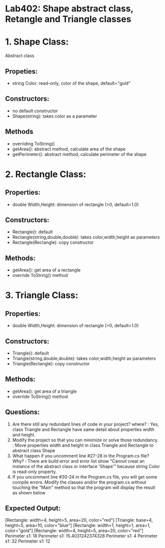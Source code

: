 ﻿# Lab402: Shape abstract class, Retangle and Triangle classes

# 1. Shape Class:
Abstract class

## Propeties:
- string Color: read-only, color of the shape, default="gold"

## Constructors:
- no default constructor
- Shape(string): takes color as a parameter

## Methods
- overriding ToString()
- getArea(): abstract method, calculate area of the shape
- getPerimeter(): abstract method, calculate perimeter of the shape

# 2. Rectangle Class:

## Properties:
- double Width,Height: dimension of rectangle (>0, default=1.0)

## Constructors:
- Rectangle(): default
- Rectangle(string,double,double): takes color,width,height as parameters
- Rectangle(Rectangle): copy constructor

## Methods:
- getArea(): get area of a rectangle
- override ToString() method

# 3. Triangle Class:

## Properties:
- double Width,Height: dimension of rectangle (>0, default=1.0)

## Constructors:
- Triangle(): default
- Triangle(string,double,double): takes color,width,height as parameters
- Triangle(Rectangle): copy constructor

## Methods:
- getArea(): get area of a triangle
- override ToString() method

## Questions:

1. Are there still any redundant lines of code in your project? where?
   : Yes, class Triangle and Rectangle have same detail about properties width and height.
2. Modify the project so that you can minimize or solve those redundancy.
   : Move properties width and height in class Triangle and Rectangle to abstract class Shape
3. What happen if you uncomment line #27-28 in the Program.cs file? Why?
   : There are build error and error list show "Cannot creat an instance of the abstract class or interface 'Shape'" because string Color is read-only property.
4. If you uncomment line #30-24 in the Program.cs file, you will get some compile errors.
   Modify the classes and/or the program.cs without touching the "Main" method so that 
   the program will display the result as shown below


## Expected Output:

[Rectangle: width=4, height=5, area=20, color="red"]
[Triangle: base=4, height=5, area=10, color="blue"]
[Rectangle: width=1, height=1, area=1, color="gold"]
[Rectangle: width=4, height=5, area=20, color="red"]
Perimeter s1: 18
Perimeter s1: 15.4031242374328
Perimeter s1: 4
Perimeter s1: 32
Perimeter s1: 12

